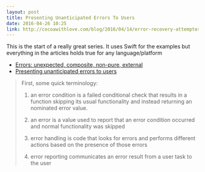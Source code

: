 ```yaml
---
layout: post
title: Presenting Unanticipated Errors To Users
date: 2016-04-26 10:25
link: http://cocoawithlove.com/blog/2016/04/14/error-recovery-attempter.html
---
```


This is the start of a really great series. It uses Swift for the examples but everything in the articles holds true for any language/platform

* [Errors: unexpected, composite, non-pure, external](http://www.cocoawithlove.com/blog/2016/03/17/non-pure-errors.html "Errors: unexpected, composite, non-pure, external")
* [Presenting unanticipated errors to users](http://www.cocoawithlove.com/blog/2016/04/14/error-recovery-attempter.html "Presenting unanticipated errors to users")

> First, some quick terminology:
> 
> 1. an error condition is a failed conditional check that results in a function skipping its usual functionality and instead returning an nominated error value.
> 
> 2. an error is a value used to report that an error condition occurred and normal functionality was skipped
> 
> 3. error handling is code that looks for errors and performs different actions based on the presence of those errors
> 
> 4. error reporting communicates an error result from a user task to the user

​

